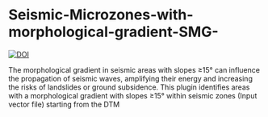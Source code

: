 # Seismic-Microzones-with-morphological-gradient-SMG-
[![DOI](https://zenodo.org/badge/DOI/10.5281/zenodo.14679295.svg)](https://doi.org/10.5281/zenodo.14679295)

The morphological gradient in seismic areas with slopes ≥15° can influence the propagation of seismic waves, amplifying their energy and increasing the risks of landslides or ground subsidence. This plugin identifies areas with a morphological gradient with slopes ≥15° within seismic zones (Input vector file) starting from the DTM
